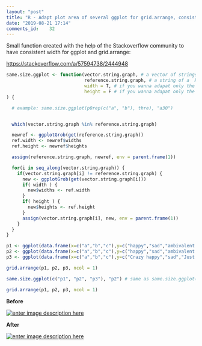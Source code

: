 ```yaml
---
layout: "post"
title: "R - Adapt plot area of several ggplot for grid.arrange, consistent width"
date: "2019-08-21 17:14"
comments_id: 	32
---
```


Small function created with the help of the Stackoverflow community to have consistent width for ggplot and grid.arrange:

https://stackoverflow.com/a/57594738/2444948



```r
same.size.ggplot <- function(vector.string.graph, # a vector of strings which correspond to Robject ggplot graphs
                             reference.string.graph, # a string of a  Robject ggplot graphs where height and/or height will be taken for reference
                             width = T, # if you wanna adapat only the width
                             height = F # if you wanna adapat only the height
) {

  # example: same.size.ggplot(p0rep(c("a", "b"), thre), "a30")


  which(vector.string.graph %in% reference.string.graph)

  newref <- ggplotGrob(get(reference.string.graph))
  ref.width <- newref$widths
  ref.height <- newref$heights

  assign(reference.string.graph, newref, env = parent.frame(1))

  for(i in seq_along(vector.string.graph)) {
    if(vector.string.graph[i] != reference.string.graph) {
      new <- ggplotGrob(get(vector.string.graph[i]))
      if( width ) {
        new$widths <- ref.width
      }
      if( height ) {
        new$heights <- ref.height
      }
      assign(vector.string.graph[i], new, env = parent.frame(1))
    }
  }
}
```

```r
p1 <- ggplot(data.frame(x=c("a","b","c"),y=c("happy","sad","ambivalent about life")),aes(x=factor(0),fill=x)) + geom_bar()
p2 <- ggplot(data.frame(x=c("a","b","c"),y=c("happy","sad","ambivalent about life")),aes(x=factor(0),fill=y)) + geom_bar()
p3 <- ggplot(data.frame(x=c("a","b","c"),y=c("Crazy happy","sad","Just follow the flow")),aes(x=factor(0),fill=y)) + geom_bar()

grid.arrange(p1, p2, p3, ncol = 1)

same.size.ggplot(c("p1", "p2", "p3"), "p2") # same as same.size.ggplot(c("p2", "p3"), "p1")

grid.arrange(p1, p2, p3, ncol = 1)
```

**Before**

[![enter image description here][1]][1]

**After**

[![enter image description here][2]][2]


  [1]: https://i.stack.imgur.com/0Zi6Z.jpg
  [2]: https://i.stack.imgur.com/j9Q7H.jpg
